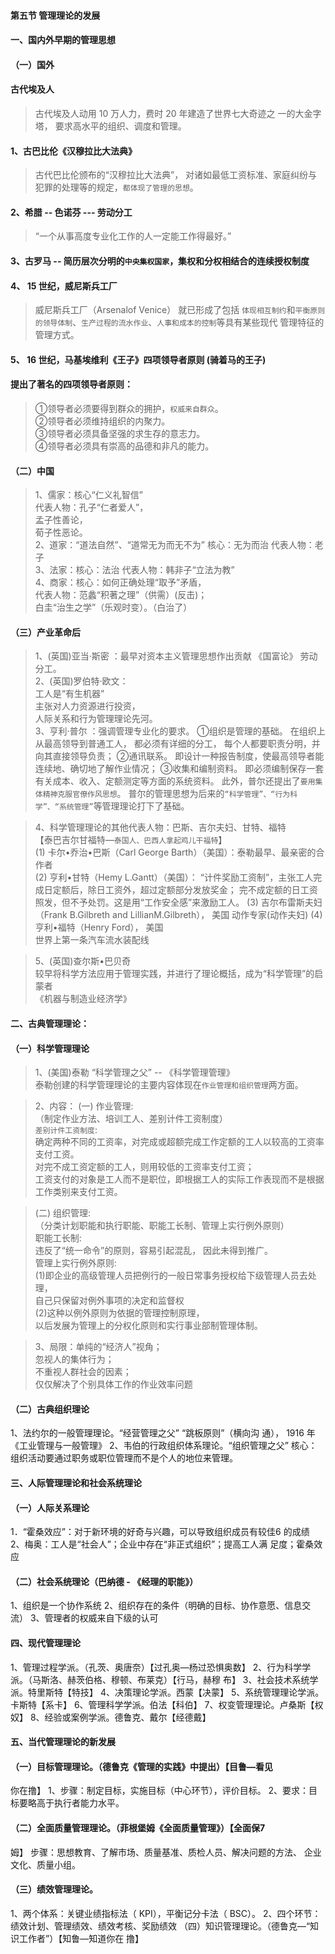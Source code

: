 #### 第五节 管理理论的发展
#### 一、国内外早期的管理思想
#### （一）国外

#### 古代埃及人
>   古代埃及人动用 10 万人力，费时 20 年建造了世界七大奇迹之
一的大金字塔， 要求高水平的组织、调度和管理。

#### 1、古巴比伦《汉穆拉比大法典》
>   古代巴比伦颁布的“汉穆拉比大法典”，
对诸如最低工资标准、家庭纠纷与犯罪的处理等的规定，`都体现了管理的思想`。

#### 2、希腊 -- 色诺芬 --- 劳动分工
>   “一个从事高度专业化工作的人一定能工作得最好。”

#### 3、古罗马 -- 简历层次分明的`中央集权国家`，集权和分权相结合的连续授权制度

#### 4、 15 世纪，威尼斯兵工厂
>   威尼斯兵工厂（Arsenalof Venice） 就已形成了包括
`体现相互制约`和`平衡原则的领导体制`、`生产过程的流水作业`、`人事和成本的控制`等具有某些现代
管理特征的管理方式。

#### 5、 16 世纪，马基埃维利《王子》四项领导者原则 (骑着马的王子)
#### 提出了著名的四项领导者原则：     
>   ①领导者必须要得到群众的拥护，`权威来自群众`。     
    ②领导者必须维持组织的内聚力。     
    ③领导者必须具备坚强的求生存的意志力。     
    ④领导者必须具有崇高的品德和非凡的能力。     


#### （二）中国
>   1、儒家：核心“仁义礼智信”       
        代表人物：孔子“仁者爱人”，      
        孟子性善论，      
        荀子性恶论。      
    2、道家：“道法自然”、“道常无为而无不为”  核心：无为而治 代表人物：老子      
    3、法家：核心：法治 代表人物：韩非子“立法为教”      
    4、商家：核心：如何正确处理“取予”矛盾，      
        代表人物：范蠡“积著之理”（供需）(反击)；      
        白圭“治生之学”（乐观时变）。（白治了）      
    
#### （三）产业革命后
>   1、(英国)亚当·斯密 ：最早对资本主义管理思想作出贡献 《国富论》 劳动分工。     
    2、(英国)罗伯特·欧文：     
        工人是“有生机器”      
        主张对人力资源进行投资，     
        人际关系和行为管理理论先河。     
    3、亨利·普尔 ：强调管理专业化的要求。
        ①组织是管理的基础。
            在组织上从最高领导到普通工人，
            都必须有详细的分工，
            每个人都要职责分明，并向其直接领导负责；
        ②通讯联系。
            即设计一种报告制度，使最高领导者能连续地、确切地了解作业情况；
        ③收集和编制资料。
            即必须编制保存一套有关成本、收入、定额测定等方面的系统资料。
            此外，普尔还提出了`要用集体精神克服官僚作风思想`。
        普尔的管理思想为后来的`“科学管理”、“行为科学”、“系统管理”`等管理理论打下了基础。 
            
>   4、科学管理理论的其他代表人物：巴斯、吉尔夫妇、甘特、福特     
        【泰巴吉尔甘福特—`泰国人、巴西人拿起鸡儿干福特`】   
        (1) 卡尔•乔治•巴斯（Carl George Barth）（美国）：泰勒最早、最亲密的合作者  
        (2) 亨利•甘特（Hemy L.Gantt）（美国）：
            “计件奖励工资制”，主张工人完成日定额后，除日工资外，超过定额部分发放奖金；
            完不成定额的日工资照发，但不予处罚。这是用“工作安全感”来激励工人。
        (3) 吉尔布雷斯夫妇（Frank B.Gilbreth and LillianM.Gilbreth）， 美国
            动作专家(动作夫妇)
        (4) 亨利•福特（Henry Ford）， 美国      
            世界上第一条汽车流水装配线
                  
>   5、(英国)查尔斯•巴贝奇     
        较早将科学方法应用于管理实践，并进行了理论概括，成为“科学管理”的启蒙者     
        《机器与制造业经济学》     

#### 二、古典管理理论：
#### （一）科学管理理论 
>   1、(美国)泰勒 “科学管理之父” -- 《科学管理管理》      
        泰勒创建的科学管理理论的主要内容体现在`作业管理和组织管理`两方面。               
              
>   2、内容：
(一) 作业管理:               
    （制定作业方法、培训工人、差别计件工资制度）           
    `差别计件工资制度`:       
        确定两种不同的工资率，对完成或超额完成工作定额的工人以较高的工资率支付工资。      
    对完不成工资定额的工人，则用较低的工资率支付工资；      
    工资支付的对象是工人而不是职位，即根据工人的实际工作表现而不是根据工作类别来支付工资。    
    
> (二) 组织管理:         
（分类计划职能和执行职能、职能工长制、管理上实行例外原则）        
职能工长制:      
    违反了“统一命令”的原则，容易引起混乱， 因此未得到推广。        
管理上实行例外原则:          
    (1)即企业的高级管理人员把例行的一般日常事务授权给下级管理人员去处理，      
        自己只保留对例外事项的决定和监督权   
    (2)这种以例外原则为依据的管理控制原理，   
        以后发展为管理上的分权化原则和实行事业部制管理体制。        
                    
                    
>   3、局限：单纯的“经济人”视角；         
        忽视人的集体行为；         
        不重视人群社会的因素；         
        仅仅解决了个别具体工作的作业效率问题         
    
#### （二）古典组织理论
1、法约尔的一般管理理论。“经营管理之父” “跳板原则”（横向沟
通）， 1916 年《工业管理与一般管理》
2、韦伯的行政组织体系理论。“组织管理之父”
核心：组织活动要通过职务或职位管理而不是个人的地位来管理。
#### 三、人际管理理论和社会系统理论
#### （一）人际关系理论
1．“霍桑效应”：对于新环境的好奇与兴趣，可以导致组织成员有较佳6
的成绩
2、梅奥：工人是“社会人”；企业中存在“非正式组织”；提高工人满
足度；霍桑效应
#### （二）社会系统理论（巴纳德 - 《经理的职能》）
1、组织是一个协作系统
2、组织存在的条件（明确的目标、协作意愿、信息交流）
3、管理者的权威来自下级的认可
#### 四、现代管理理论
1、管理过程学派。（孔茨、奥唐奈）【过孔奥—杨过恐惧奥数】
2、行为科学学派。（马斯洛、赫茨伯格、穆顿、布莱克）【行马，赫穆
布】
3、社会技术系统学派。特里斯特【特技】
4、决策理论学派。西蒙【决蒙】
5、系统管理理论学派。卡斯特【系卡】
6、管理科学学派。伯法【科伯】
7、权变管理理论。卢桑斯【权奴】
8、经验或案例学派。德鲁克、戴尔【经德戴】
#### 五、当代管理理论的新发展
#### （一）目标管理理论。（德鲁克《管理的实践》中提出）【目鲁—看见
你在撸】
1、步骤：制定目标，实施目标（中心环节），评价目标。
2、要求：目标要略高于执行者能力水平。
#### （二）全面质量管理理论。（菲根堡姆《全面质量管理》）【全面保7
姆】
步骤：思想教育、了解市场、质量基准、质检人员、解决问题的方法、
企业文化、质量小组。
#### （三）绩效管理理论。
1、两个体系：关键业绩指标法（ KPI），平衡记分卡法（ BSC）。
2、四个环节：绩效计划、管理绩效、绩效考核、奖励绩效
（四）知识管理理论。（德鲁克—“知识工作者”）【知鲁—知道你在
撸】
